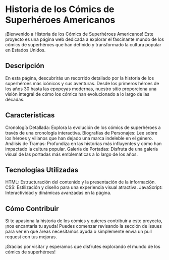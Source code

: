 <h1>Historia de los Cómics de Superhéroes Americanos</h1>

¡Bienvenido a Historia de los Cómics de Superhéroes Americanos! Este proyecto es una página web dedicada a explorar el fascinante mundo de los cómics de superhéroes que han definido y transformado la cultura popular en Estados Unidos.

<h2>Descripción</h2>

En esta página, descubrirás un recorrido detallado por la historia de los superhéroes más icónicos y sus aventuras. Desde los primeros héroes de los años 30 hasta las epopeyas modernas, nuestro sitio proporciona una visión integral de cómo los cómics han evolucionado a lo largo de las décadas.

<h2>Características</h2>

Cronología Detallada: Explora la evolución de los cómics de superhéroes a través de una cronología interactiva.
Biografías de Personajes: Lee sobre los héroes y villanos que han dejado una marca indeleble en el género.
Análisis de Tramas: Profundiza en las historias más influyentes y cómo han impactado la cultura popular.
Galería de Portadas: Disfruta de una galería visual de las portadas más emblemáticas a lo largo de los años.

<h2>Tecnologías Utilizadas</h2>

HTML: Estructuración del contenido y la presentación de la información.
CSS: Estilización y diseño para una experiencia visual atractiva.
JavaScript: Interactividad y dinámicas avanzadas en la página.

<h2>Cómo Contribuir</h2>

Si te apasiona la historia de los cómics y quieres contribuir a este proyecto, ¡nos encantaría tu ayuda! Puedes comenzar revisando la sección de issues para ver en qué áreas necesitamos ayuda o simplemente envía un pull request con tus mejoras.

¡Gracias por visitar y esperamos que disfrutes explorando el mundo de los cómics de superhéroes!
